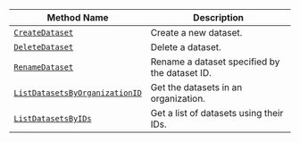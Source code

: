 <!-- prettier-ignore -->
| Method Name | Description |
| ----------- | ----------- |
| [`CreateDataset`](/dev/reference/apis/data-client/#createdataset) | Create a new dataset. |
| [`DeleteDataset`](/dev/reference/apis/data-client/#deletedataset) | Delete a dataset. |
| [`RenameDataset`](/dev/reference/apis/data-client/#renamedataset) | Rename a dataset specified by the dataset ID. |
| [`ListDatasetsByOrganizationID`](/dev/reference/apis/data-client/#listdatasetsbyorganizationid) | Get the datasets in an organization. |
| [`ListDatasetsByIDs`](/dev/reference/apis/data-client/#listdatasetsbyids) | Get a list of datasets using their IDs. |
